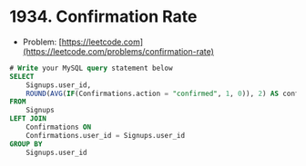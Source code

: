 # 1934. Confirmation Rate

- Problem: [https://leetcode.com](https://leetcode.com/problems/confirmation-rate)

```sql
# Write your MySQL query statement below
SELECT
    Signups.user_id,
    ROUND(AVG(IF(Confirmations.action = "confirmed", 1, 0)), 2) AS confirmation_rate 
FROM
    Signups
LEFT JOIN
    Confirmations ON
    Confirmations.user_id = Signups.user_id
GROUP BY
    Signups.user_id
```